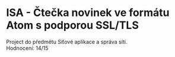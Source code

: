 # ISA - Čtečka novinek ve formátu Atom s podporou SSL/TLS
Project do předmětu Síťové aplikace a správa sítí.<br>
Hodnocení: 14/15
